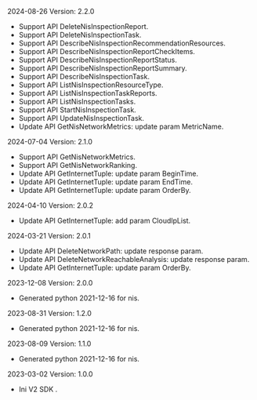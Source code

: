 2024-08-26 Version: 2.2.0
- Support API DeleteNisInspectionReport.
- Support API DeleteNisInspectionTask.
- Support API DescribeNisInspectionRecommendationResources.
- Support API DescribeNisInspectionReportCheckItems.
- Support API DescribeNisInspectionReportStatus.
- Support API DescribeNisInspectionReportSummary.
- Support API DescribeNisInspectionTask.
- Support API ListNisInspectionResourceType.
- Support API ListNisInspectionTaskReports.
- Support API ListNisInspectionTasks.
- Support API StartNisInspectionTask.
- Support API UpdateNisInspectionTask.
- Update API GetNisNetworkMetrics: update param MetricName.


2024-07-04 Version: 2.1.0
- Support API GetNisNetworkMetrics.
- Support API GetNisNetworkRanking.
- Update API GetInternetTuple: update param BeginTime.
- Update API GetInternetTuple: update param EndTime.
- Update API GetInternetTuple: update param OrderBy.


2024-04-10 Version: 2.0.2
- Update API GetInternetTuple: add param CloudIpList.


2024-03-21 Version: 2.0.1
- Update API DeleteNetworkPath: update response param.
- Update API DeleteNetworkReachableAnalysis: update response param.
- Update API GetInternetTuple: update param OrderBy.


2023-12-08 Version: 2.0.0
- Generated python 2021-12-16 for nis.

2023-08-31 Version: 1.2.0
- Generated python 2021-12-16 for nis.

2023-08-09 Version: 1.1.0
- Generated python 2021-12-16 for nis.

2023-03-02 Version: 1.0.0
- Ini V2 SDK .

